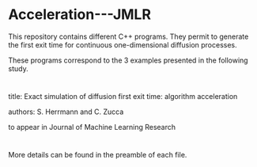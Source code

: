 # Acceleration---JMLR
This repository contains different C++ programs. They permit to generate the first exit time for continuous one-dimensional diffusion processes. 

These programs correspond to the 3 examples presented in the following study.
#
title: Exact simulation of diffusion first exit time: algorithm acceleration

authors: S. Herrmann and C. Zucca

to appear in Journal of Machine Learning Research
#
More details can be found in the preamble of each file.